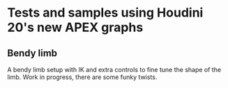 # Tests and samples using Houdini 20's new APEX graphs

## Bendy limb
A bendy limb setup with IK and extra controls to fine tune the shape of the limb. Work in progress, there are some funky twists.
